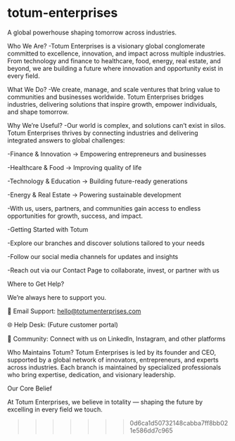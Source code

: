 
# totum-enterprises
A global powerhouse shaping tomorrow across industries.

Who We Are?
-Totum Enterprises is a visionary global conglomerate committed to excellence, innovation, and impact across multiple industries. From technology and finance to healthcare, food, energy, real estate, and beyond, we are building a future where innovation and opportunity exist in every field.

What We Do?
-We create, manage, and scale ventures that bring value to communities and businesses worldwide. Totum Enterprises bridges industries, delivering solutions that inspire growth, empower individuals, and shape tomorrow.

Why We’re Useful?
-Our world is complex, and solutions can’t exist in silos. Totum Enterprises thrives by connecting industries and delivering integrated answers to global challenges:
 
 -Finance & Innovation → Empowering entrepreneurs and businesses
 
 -Healthcare & Food → Improving quality of life

 -Technology & Education → Building future-ready generations

 -Energy & Real Estate → Powering sustainable development

-With us, users, partners, and communities gain access to endless opportunities for growth, success, and impact.

-Getting Started with Totum

-Explore our branches and discover solutions tailored to your needs

-Follow our social media channels for updates and insights

-Reach out via our Contact Page to collaborate, invest, or partner with us

Where to Get Help?

We’re always here to support you.

📧 Email Support: hello@totumenterprises.com

🌐 Help Desk: (Future customer portal)

💬 Community: Connect with us on LinkedIn, Instagram, and other platforms

Who Maintains Totum?
Totum Enterprises is led by its founder and CEO, supported by a global network of innovators, entrepreneurs, and experts across industries. Each branch is maintained by specialized professionals who bring expertise, dedication, and visionary leadership.

Our Core Belief

At Totum Enterprises, we believe in totality — shaping the future by excelling in every field we touch.
>>>>>>> 0d6ca1d50732148cabba7ff8bb021e586dd7c965
